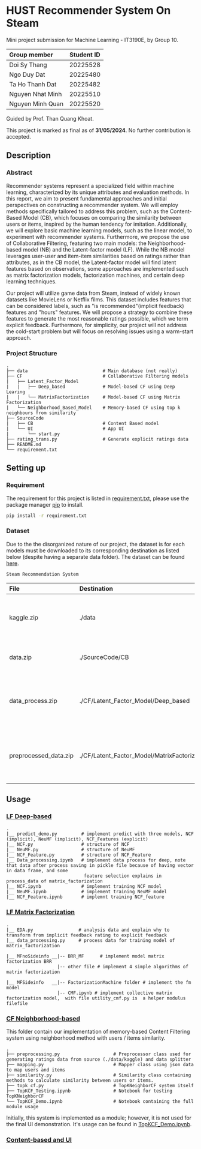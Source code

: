 # HUST Recommender System On Steam

Mini project submission for Machine Learning - IT3190E, by Group 10.

| Group member     | Student ID |
| :--------------- | :--------: |
| Doi Sy Thang     |  20225528  |
| Ngo Duy Dat      |  20225480  |
| Ta Ho Thanh Dat  |  20225482  |
| Nguyen Nhat Minh |  20225510  |
| Nguyen Minh Quan |  20225520  |

Guided by Prof. Than Quang Khoat.

This project is marked as final as of **31/05/2024**. No further contribution is accepted.

## Description

### Abstract

Recommender systems represent a specialized field within machine learning, characterized by its unique attributes and evaluation methods. In this report, we aim to present fundamental approaches and initial perspectives on constructing a recommender system. We will employ methods specifically tailored to address this problem, such as the Content-Based Model (CB), which focuses on comparing the similarity between users or items, inspired by the human tendency for imitation. Additionally, we will explore basic machine learning models, such as the linear model, to experiment with recommender systems. Furthermore, we propose the use of Collaborative Filtering, featuring two main models: the Neighborhood-based model (NB) and the Latent-factor model (LF). While the NB model leverages user-user and item-item similarities based on ratings rather than attributes, as in the CB model, the Latent-factor model will find latent features based on observations, some approaches are implemented such as matrix factorization models, factorization machines, and certain deep learning techniques.

Our project will utilize game data from Steam, instead of widely known datasets like MovieLens or Netflix films. This dataset includes features that can be considered labels, such as "is recommended"(implicit feedback) features and "hours" features. We will propose a strategy to combine these features to generate the most reasonable ratings possible, which we term explicit feedback. Furthermore, for simplicity, our project will not address the cold-start problem but will focus on resolving issues using a warm-start approach.

### Project Structure

    .
    ├── data                            # Main database (not really)
    ├── CF                              # Collaborative Filtering models
    |   ├── Latent_Factor_Model
    |   |   ├── Deep_based              # Model-based CF using Deep Learing
    |   |   └── MatrixFactorization     # Model-based CF using Matrix Factorization
    |   └── Neighborhood_Based_Model    # Memory-based CF using top k neighbours from similarity
    ├── SourceCode
    |   ├── CB                          # Content Based model
    |   └── UI                          # App UI
    |       └── start.py
    ├── rating_trans.py                 # Generate explicit ratings data
    ├── README.md
    └── requirement.txt

## Setting up

### Requirement

The requirement for this project is listed in [requirement.txt](requirement.txt), please use the package manager [pip](https://pip.pypa.io/en/stable/) to install.

```bash
pip install -r requirement.txt
```

### Dataset

Due to the the disorganized nature of our project, the dataset is for each models must be downloaded to its corresponding destination as listed below (despite having a separate data folder). The dataset can be found [here](https://husteduvn-my.sharepoint.com/:f:/g/personal/dat_tht225482_sis_hust_edu_vn/Ev0Vpc1zpzxMvNQ0ZLgRJI0BrLqyQ0uWEBUq8udKeVZGjA?e=1x14QL).

`Steam Recommendation System`

| File                  | Destination                                   | Description                                                                      |
| :-------------------- | :-------------------------------------------- | :------------------------------------------------------------------------------- |
| kaggle.zip            | ./data                                        | The original dataset that we used for this project, citation is provided.        |
| data.zip              | ./SourceCode/CB                               | Dataset used for Content-based model and UI.                                     |
| data_process.zip      | ./CF/Latent_Factor_Model/Deep_based           | Dataset used for Latent Factor Colaborative Filtering with Deep learning.        |
| preprocessed_data.zip | ./CF/Latent_Factor_Model/MatrixFactorization/ | Dataset used for Latent Factor Colaborative Filtering with Matrix Factorization. |

## Usage

### [LF Deep-based](CF/Latent_Factor_Model)
    .
    |__ predict_demo.py         # implement predict with three models, NCF (implicit), NeuMF (implicit), NCF_Features (explicit)
    |__ NCF.py                  # structure of NCF 
    |__ NeuMF.py                # structure of NeuMF
    |__ NCF_Feature.py          # structure of NCF_Feature
    |__ Data_processing.ipynb   # implement data process for deep, note that data after process saving in pickle file because of having vector in data frame, and some 
                                 feature selection explains in process_data of matrix_factorization 
    |__ NCF.ipynb               # implement training NCF model 
    |__ NeuMF.ipynb             # implement training NeuMF model 
    |__ NCF_Feature.ipynb       # implemnt training NCF_feature 
### [LF Matrix Factorization](CF/Latent_Factor_Model/MatrixFactorization)
    .
    |__ EDA.py                 # analysis data and explain why to transform from implicit feedback rating to explicit feedback 
    |__ data_processing.py     # process data for training model of matrix_factorization
    
    |__ MFnoSideinfo __|-- BRR_MF      # implement model matrix factorization BRR
                       |-- other file # implement 4 simple algorithms of matrix factorization 
                       
    |__ MFSideinfo   __|-- FactorizationMachine folder # implement the fm model 
                       |-- CMF.ipynb # implement collective matrix factorization model,  with file utility_cmf.py is  a helper modulus filefile
### [CF Neighborhood-based](CF/Neighborhood_Based_Model)

This folder contain our implementation of memory-based Content Filtering system using neighborhood method with users / items similarity.

    .
    ├── preprocessing.py                    # Preprocessor class used for generating ratings data from source (./data/kaggle) and data splitter
    ├── mapping.py                          # Mapper class using json data to map users and items
    ├── similarity.py                       # Similarity class containing methods to calculate similarity between users or items.
    ├── topk_cf.py                          # TopKNeighborCF system itself
    ├── TopKCF_Testing.ipynb                # Notebook for testing TopKNeighborCF
    └── TopKCF_Demo.ipynb                   # Notebook containing the full module usage

Initially, this system is implemented as a module; however, it is not used for the final UI demonstration. It's usage can be found in [TopKCF_Demo.ipynb](CF/Neighborhood_Based_Model/TopKCF_Demo.ipynb).

### [Content-based and UI](SourceCode)
